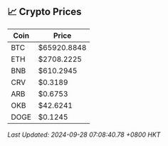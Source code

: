 ## 📈 Crypto Prices

| Coin | Price |
| ---- | ----- |
| BTC | $65920.8848 |
| ETH | $2708.2225 |
| BNB | $610.2945 |
| CRV | $0.3189 |
| ARB | $0.6753 |
| OKB | $42.6241 |
| DOGE | $0.1245 |

_Last Updated: 2024-09-28 07:08:40.78 +0800 HKT_